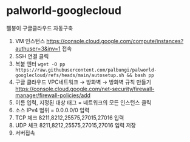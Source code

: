 # palworld-googlecloud
팰붕이 구글클라우드 자동구축

1. VM 인스턴스 https://console.cloud.google.com/compute/instances?authuser=3&inv=1 접속
2. SSH 연결 클릭 
3. 복붙 엔터 ```wget -O pp https://raw.githubusercontent.com/palbungi/palworld-googlecloud/refs/heads/main/autosetup.sh && bash pp```
4. 구글 클라우드 VPC네트워크 → 방화벽 → 방화벽 규칙 만들기  https://console.cloud.google.com/net-security/firewall-manager/firewall-policies/add
5. 이름 입력, 지정된 대상 태그 = 네트워크의 모든 인스턴스 클릭
6. 소스 IPv4 범위 = 0.0.0.0/0 입력
7. TCP 체크 8211,8212,25575,27015,27016 입력
8. UDP 체크 8211,8212,25575,27015,27016 입력 저장
9. 서버접속
